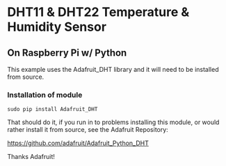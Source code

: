 # DHT11 & DHT22 Temperature & Humidity Sensor
## On Raspberry Pi w/ Python

This example uses the Adafruit_DHT library and it will need to be installed from source. 

### Installation of module
`sudo pip install Adafruit_DHT`

That should do it, if you run in to problems installing this module, or would rather install it from source, see the Adafruit Repository:

https://github.com/adafruit/Adafruit_Python_DHT

Thanks Adafruit!
